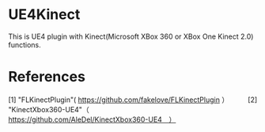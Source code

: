 # UE4Kinect
This is UE4 plugin with Kinect(Microsoft XBox 360 or XBox One Kinect 2.0) functions.
# References
[1] "FLKinectPlugin"( https://github.com/fakelove/FLKinectPlugin ）　　　
[2] "KinectXbox360-UE4"（ https://github.com/AleDel/KinectXbox360-UE4　）
